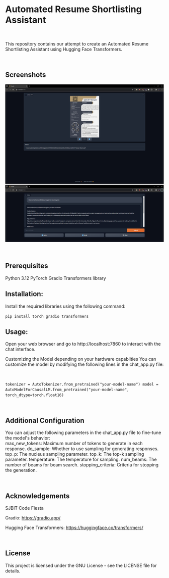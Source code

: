 
# Automated Resume Shortlisting Assistant 



<br>

This repository contains our attempt to create an Automated Resume Shortlisting Assistant using Hugging Face Transformers.

<br>

## Screenshots
![Upload of resumes](https://github.com/sudhanvasp/AI_Resume/blob/main/SJBITsort/Media/Pdf%20Upload.png)
![Recomendations](https://github.com/sudhanvasp/AI_Resume/blob/main/SJBITsort/Media/Sample%20Output.png)


<br>

## Prerequisites

Python 3.12
PyTorch
Gradio
Transformers library
<br>

## Installation:

Install the required libraries using the following command:

`
pip install torch gradio transformers
`
<br>

## Usage:

Open your web browser and go to http://localhost:7860 to interact with the chat interface.
<br>

Customizing the Model depending on your hardware capablities
You can customize the model by modifying the following lines in the chat_app.py file:

<br>

`tokenizer = AutoTokenizer.from_pretrained("your-model-name")
model = AutoModelForCausalLM.from_pretrained("your-model-name", torch_dtype=torch.float16)`

<br>

## Additional Configuration
You can adjust the following parameters in the chat_app.py file to fine-tune the model's behavior:
<br>
max_new_tokens: Maximum number of tokens to generate in each response.
do_sample: Whether to use sampling for generating responses.
top_p: The nucleus sampling parameter.
top_k: The top-k sampling parameter.
temperature: The temperature for sampling.
num_beams: The number of beams for beam search.
stopping_criteria: Criteria for stopping the generation.

<br>

## Acknowledgements
SJBIT Code Fiesta

Gradio: https://gradio.app/

Hugging Face Transformers: https://huggingface.co/transformers/

<br>

## License
This project is licensed under the GNU License - see the LICENSE file for details.
